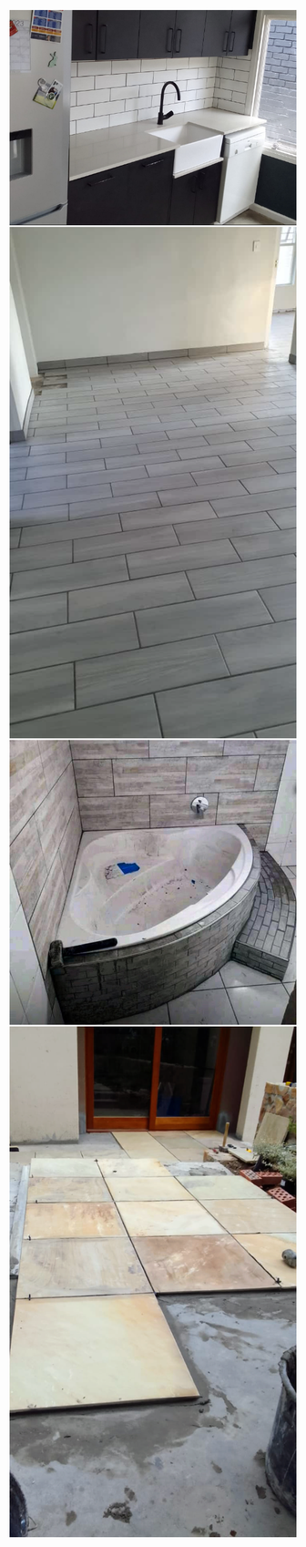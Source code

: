 ![wall tilling](https://raw.githubusercontent.com/najmajinow/learnrealTiler/refs/heads/main/wall%20tiling.jpg)
![floor tiling](https://raw.githubusercontent.com/najmajinow/learnrealTiler/refs/heads/main/floor%20tiling.PNG)
![bathroom tiling](https://raw.githubusercontent.com/najmajinow/learnrealTiler/refs/heads/main/bathroom%20tiling.jpg)
![tile repair](https://raw.githubusercontent.com/najmajinow/learnrealTiler/refs/heads/main/tile%20repair.PNG)
